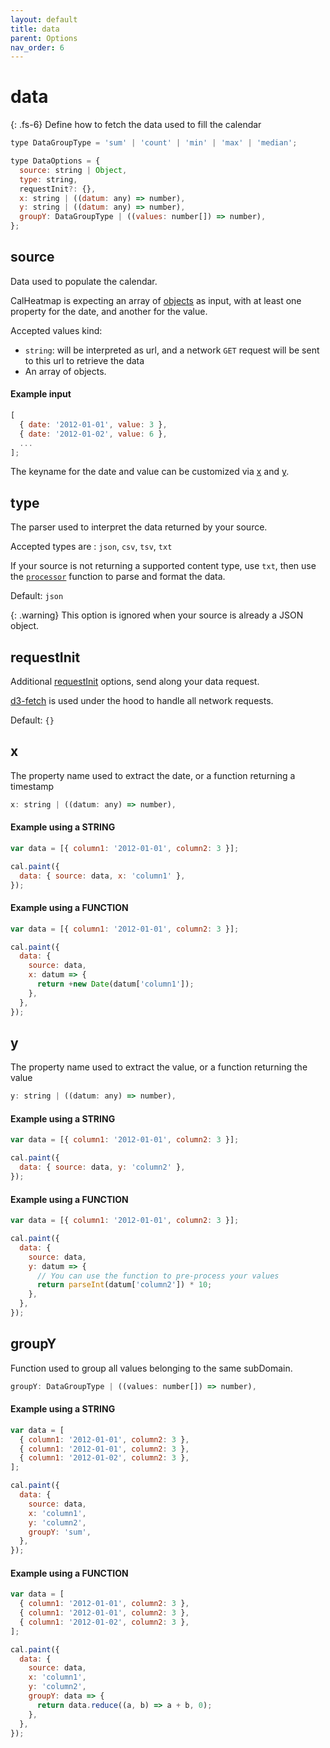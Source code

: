 ```yaml
---
layout: default
title: data
parent: Options
nav_order: 6
---
```


# data

{: .fs-6}
Define how to fetch the data used to fill the calendar

```js
type DataGroupType = 'sum' | 'count' | 'min' | 'max' | 'median';

type DataOptions = {
  source: string | Object,
  type: string,
  requestInit?: {},
  x: string | ((datum: any) => number),
  y: string | ((datum: any) => number),
  groupY: DataGroupType | ((values: number[]) => number),
};
```

## source

Data used to populate the calendar.

CalHeatmap is expecting an array of [objects](https://developer.mozilla.org/en-US/docs/Web/JavaScript/Reference/Global_Objects/Object) as input, with at least one
property for the date, and another for the value.

Accepted values kind:

- `string`: will be interpreted as url, and a network `GET` request will be sent to this url to retrieve the data
- An array of objects.

#### Example input

```js
[
  { date: '2012-01-01', value: 3 },
  { date: '2012-01-02', value: 6 },
  ...
];
```

The keyname for the date and value can be customized via [x](#x) and [y](#y).

## type

The parser used to interpret the data returned by your source.

Accepted types are : `json`, `csv`, `tsv`, `txt`

If your source is not returning a supported content type, use `txt`,
then use the [`processor`](#processor) function to parse and format the data.

Default: `json`

{: .warning}
This option is ignored when your source is already a JSON object.

## requestInit

Additional [requestInit](https://fetch.spec.whatwg.org/#requestinit) options, send along your data request.

[d3-fetch](https://github.com/d3/d3-fetch) is used under the hood to handle all network requests.

Default: `{}`

## x

The property name used to extract the date, or a function returning a timestamp

```js
x: string | ((datum: any) => number),
```

#### Example using a STRING

```js
var data = [{ column1: '2012-01-01', column2: 3 }];

cal.paint({
  data: { source: data, x: 'column1' },
});
```

#### Example using a FUNCTION

```js
var data = [{ column1: '2012-01-01', column2: 3 }];

cal.paint({
  data: {
    source: data,
    x: datum => {
      return +new Date(datum['column1']);
    },
  },
});
```

## y

The property name used to extract the value, or a function returning the value

```js
y: string | ((datum: any) => number),
```

#### Example using a STRING

```js
var data = [{ column1: '2012-01-01', column2: 3 }];

cal.paint({
  data: { source: data, y: 'column2' },
});
```

#### Example using a FUNCTION

```js
var data = [{ column1: '2012-01-01', column2: 3 }];

cal.paint({
  data: {
    source: data,
    y: datum => {
      // You can use the function to pre-process your values
      return parseInt(datum['column2']) * 10;
    },
  },
});
```

## groupY

Function used to group all values belonging to the same subDomain.

```js
groupY: DataGroupType | ((values: number[]) => number),
```

#### Example using a STRING

```js
var data = [
  { column1: '2012-01-01', column2: 3 },
  { column1: '2012-01-01', column2: 3 },
  { column1: '2012-01-02', column2: 3 },
];

cal.paint({
  data: {
    source: data,
    x: 'column1',
    y: 'column2',
    groupY: 'sum',
  },
});
```

#### Example using a FUNCTION

```js
var data = [
  { column1: '2012-01-01', column2: 3 },
  { column1: '2012-01-01', column2: 3 },
  { column1: '2012-01-02', column2: 3 },
];

cal.paint({
  data: {
    source: data,
    x: 'column1',
    y: 'column2',
    groupY: data => {
      return data.reduce((a, b) => a + b, 0);
    },
  },
});
```

